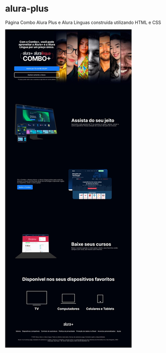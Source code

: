 # alura-plus
Página Combo Alura Plus e Alura Línguas construida utilizando HTML e CSS

![Página Alura Plus](https://github.com/danoliveiradev/alura-plus/blob/b7c9acc8e8af64ad8aca33c2f558dcae84e9645b/assets/img/captura.png)
